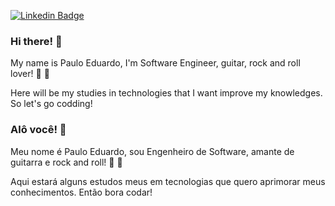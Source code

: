 [![Linkedin Badge](https://img.shields.io/badge/-Paulo%20Eduardo-4d4d4d?style=flat-square&logo=Linkedin&logoColor=white&link=https://www.linkedin.com/in/paulo-erd/)](https://www.linkedin.com/in/paulo-erd/) 

### Hi there! 👋
My name is Paulo Eduardo, I'm Software Engineer, guitar, rock and roll lover! 🤘 🎸

Here will be my studies in technologies that I want improve my knowledges. So let's go codding!

### Alô você! 👋
Meu nome é Paulo Eduardo, sou Engenheiro de Software, amante de guitarra e rock and roll! 🤘 🎸

Aqui estará alguns estudos meus em tecnologias que quero aprimorar meus conhecimentos. Então bora codar!
